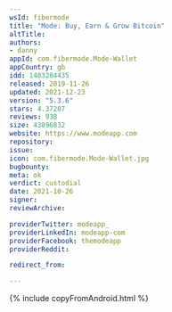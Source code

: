 ```yaml
---
wsId: fibermode
title: "Mode: Buy, Earn & Grow Bitcoin"
altTitle: 
authors:
- danny
appId: com.fibermode.Mode-Wallet
appCountry: gb
idd: 1483284435
released: 2019-11-26
updated: 2021-12-23
version: "5.3.6"
stars: 4.37207
reviews: 938
size: 43896832
website: https://www.modeapp.com
repository: 
issue: 
icon: com.fibermode.Mode-Wallet.jpg
bugbounty: 
meta: ok
verdict: custodial
date: 2021-10-26
signer: 
reviewArchive:

providerTwitter: modeapp_
providerLinkedIn: modeapp-com
providerFacebook: themodeapp
providerReddit: 

redirect_from:

---
```


{% include copyFromAndroid.html %}
